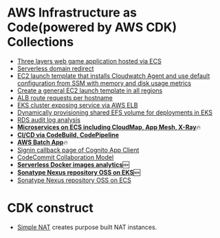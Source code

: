# AWS Infrastructure as Code(powered by AWS CDK) Collections

- [Three layers web game application hosted via ECS](https://github.com/zxkane/gameday-cdk)
- [Serverless domain redirect](https://github.com/zxkane/serverless-domain-redirect)
- [EC2 launch template that installs Cloudwatch Agent and use default configuration from SSM with memory and disk usage metrics](ec2-launch-template-with-cloudwatch-agent/README.md)
- [Create a general EC2 launch template in all regions](ec2-launch-template-multiple-regions/README.md)
- [ALB route requests per hostname](alb-per-host-routing/README.md)
- [EKS cluster exposing service via AWS ELB](eks/eks-loadbalancer/README.md)
- [Dynamically provisioning shared EFS volume for deployments in EKS](eks/storage-class-efs/README.md)
- [RDS audit log analysis](rds-audit-log/README.md)
- [**Microservices on ECS including CloudMap, App Mesh, X-Ray**](https://github.com/zxkane/alibabacloud-microservice-demo/tree/migration/infrastructure#app-cluster):fire:
- [**CI/CD via CodeBuild, CodePipeline**](https://github.com/zxkane/alibabacloud-microservice-demo/tree/migration/infrastructure#devops-pipeline)
- [**AWS Batch App**](batch-demo/README.md):fire:
- [Signin callback page of Cognito App Client](cognito/userpool-appclient-callback/README.md)
- [CodeCommit Collaboration Model](codecommit-collaboration-model/README.md)
- [**Serverless Docker images analytics**](https://github.com/zxkane/serverless-docker-images-analytics):new:
- [**Sonatype Nexus repository OSS on EKS**](eks/sonatype-nexus3/README.md):new:
- [Sonatype Nexus repository OSS on ECS](ecs-sonatype-nexus3/README.md)

# CDK construct
- [Simple NAT](https://github.com/zxkane/snat) creates purpose built NAT instances.
